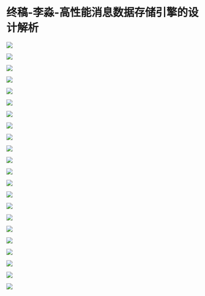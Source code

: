 # 终稿-李淼-高性能消息数据存储引擎的设计解析

![](https://raw.githubusercontent.com/hellojd2018/ms_document/master/Qcon/Qcon_shanghai_2018/images/095347384QroTth/201905130953_4.png)


![](https://raw.githubusercontent.com/hellojd2018/ms_document/master/Qcon/Qcon_shanghai_2018/images/095347384QroTth/201905130953_5.png)


![](https://raw.githubusercontent.com/hellojd2018/ms_document/master/Qcon/Qcon_shanghai_2018/images/095347384QroTth/201905130953_6.png)


![](https://raw.githubusercontent.com/hellojd2018/ms_document/master/Qcon/Qcon_shanghai_2018/images/095347384QroTth/201905130953_7.png)


![](https://raw.githubusercontent.com/hellojd2018/ms_document/master/Qcon/Qcon_shanghai_2018/images/095347384QroTth/201905130953_8.png)


![](https://raw.githubusercontent.com/hellojd2018/ms_document/master/Qcon/Qcon_shanghai_2018/images/095347384QroTth/201905130953_9.png)


![](https://raw.githubusercontent.com/hellojd2018/ms_document/master/Qcon/Qcon_shanghai_2018/images/095347384QroTth/201905130953_10.png)


![](https://raw.githubusercontent.com/hellojd2018/ms_document/master/Qcon/Qcon_shanghai_2018/images/095347384QroTth/201905130953_11.png)


![](https://raw.githubusercontent.com/hellojd2018/ms_document/master/Qcon/Qcon_shanghai_2018/images/095347384QroTth/201905130953_12.png)


![](https://raw.githubusercontent.com/hellojd2018/ms_document/master/Qcon/Qcon_shanghai_2018/images/095347384QroTth/201905130953_13.png)


![](https://raw.githubusercontent.com/hellojd2018/ms_document/master/Qcon/Qcon_shanghai_2018/images/095347384QroTth/201905130953_14.png)


![](https://raw.githubusercontent.com/hellojd2018/ms_document/master/Qcon/Qcon_shanghai_2018/images/095347384QroTth/201905130953_15.png)


![](https://raw.githubusercontent.com/hellojd2018/ms_document/master/Qcon/Qcon_shanghai_2018/images/095347384QroTth/201905130953_16.png)


![](https://raw.githubusercontent.com/hellojd2018/ms_document/master/Qcon/Qcon_shanghai_2018/images/095347384QroTth/201905130953_17.png)


![](https://raw.githubusercontent.com/hellojd2018/ms_document/master/Qcon/Qcon_shanghai_2018/images/095347384QroTth/201905130953_18.png)


![](https://raw.githubusercontent.com/hellojd2018/ms_document/master/Qcon/Qcon_shanghai_2018/images/095347384QroTth/201905130953_19.png)


![](https://raw.githubusercontent.com/hellojd2018/ms_document/master/Qcon/Qcon_shanghai_2018/images/095347384QroTth/201905130953_20.png)


![](https://raw.githubusercontent.com/hellojd2018/ms_document/master/Qcon/Qcon_shanghai_2018/images/095347384QroTth/201905130953_21.png)


![](https://raw.githubusercontent.com/hellojd2018/ms_document/master/Qcon/Qcon_shanghai_2018/images/095347384QroTth/201905130953_22.png)


![](https://raw.githubusercontent.com/hellojd2018/ms_document/master/Qcon/Qcon_shanghai_2018/images/095347384QroTth/201905130953_23.png)


![](https://raw.githubusercontent.com/hellojd2018/ms_document/master/Qcon/Qcon_shanghai_2018/images/095347384QroTth/201905130953_24.png)


![](https://raw.githubusercontent.com/hellojd2018/ms_document/master/Qcon/Qcon_shanghai_2018/images/095347384QroTth/201905130953_25.png)


